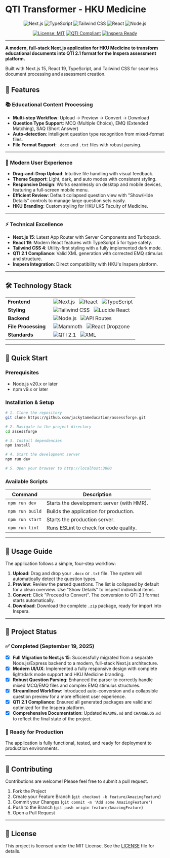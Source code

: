 
# QTI Transformer - HKU Medicine
<div align="center">

![Next.js](https://img.shields.io/badge/Next.js-15-black?style=for-the-badge&logo=next.js&logoColor=white)
![TypeScript](https://img.shields.io/badge/TypeScript-5.0-blue?style=for-the-badge&logo=typescript&logoColor=white)
![Tailwind CSS](https://img.shields.io/badge/Tailwind_CSS-4.0-38B2AC?style=for-the-badge&logo=tailwind-css&logoColor=white)
![React](https://img.shields.io/badge/React-19-61DAFB?style=for-the-badge&logo=react&logoColor=black)
![Node.js](https://img.shields.io/badge/Node.js-20+-339933?style=for-the-badge&logo=nodedotjs&logoColor=white)

[![License: MIT](https://img.shields.io/badge/License-MIT-yellow.svg?style=for-the-badge)](https://opensource.org/licenses/MIT)
[![QTI Compliant](https://img.shields.io/badge/QTI-2.1_Compliant-blue?style=for-the-badge)](https://www.imsglobal.org/question/)
[![Inspera Ready](https://img.shields.io/badge/Inspera-Ready-green?style=for-the-badge)](https://hku.inspera.com)

</div>


-----

**A modern, full-stack Next.js application for HKU Medicine to transform educational documents into QTI 2.1 format for the Inspera assessment platform.**

Built with Next.js 15, React 19, TypeScript, and Tailwind CSS for seamless document processing and assessment creation.

## 🚀 Features

### 📚 **Educational Content Processing**

  - **Multi-step Workflow**: Upload → Preview → Convert → Download
  - **Question Type Support**: MCQ (Multiple Choice), EMQ (Extended Matching), SAQ (Short Answer)
  - **Auto-detection**: Intelligent question type recognition from mixed-format files.
  - **File Format Support**: `.docx` and `.txt` files with robust parsing.

-----

### 🎨 **Modern User Experience**

  - **Drag-and-Drop Upload**: Intuitive file handling with visual feedback.
  - **Theme Support**: Light, dark, and auto modes with consistent styling.
  - **Responsive Design**: Works seamlessly on desktop and mobile devices, featuring a full-screen mobile menu.
  - **Efficient Review**: Default collapsed question view with "Show/Hide Details" controls to manage large question sets easily.
  - **HKU Branding**: Custom styling for HKU LKS Faculty of Medicine.

-----

### ⚡ **Technical Excellence**

  - **Next.js 15**: Latest App Router with Server Components and Turbopack.
  - **React 19**: Modern React features with TypeScript 5 for type safety.
  - **Tailwind CSS 4**: Utility-first styling with a fully implemented dark mode.
  - **QTI 2.1 Compliance**: Valid XML generation with corrected EMQ stimulus and structure.
  - **Inspera Integration**: Direct compatibility with HKU's Inspera platform.

-----

## 🛠️ Technology Stack
<table>
<tr>
<td><b>Frontend</b></td>
<td>
  <img src="https://img.shields.io/badge/Next.js-15-black?style=flat-square&logo=next.js&logoColor=white" alt="Next.js">
  <img src="https://img.shields.io/badge/React-19-61DAFB?style=flat-square&logo=react&logoColor=black" alt="React">
  <img src="https://img.shields.io/badge/TypeScript-5.0-blue?style=flat-square&logo=typescript&logoColor=white" alt="TypeScript">
</td>
</tr>
<tr>
<td><b>Styling</b></td>
<td>
  <img src="https://img.shields.io/badge/Tailwind_CSS-4.0-38B2AC?style=flat-square&logo=tailwind-css&logoColor=white" alt="Tailwind CSS">
  <img src="https://img.shields.io/badge/Lucide_React-Icons-FF6B6B?style=flat-square" alt="Lucide React">
</td>
</tr>
<tr>
<td><b>Backend</b></td>
<td>
  <img src="https://img.shields.io/badge/Node.js-20+-339933?style=flat-square&logo=nodedotjs&logoColor=white" alt="Node.js">
  <img src="https://img.shields.io/badge/API_Routes-Next.js-black?style=flat-square" alt="API Routes">
</td>
</tr>
<tr>
<td><b>File Processing</b></td>
<td>
  <img src="https://img.shields.io/badge/Mammoth.js-DOCX-orange?style=flat-square" alt="Mammoth">
  <img src="https://img.shields.io/badge/React_Dropzone-File_Upload-green?style=flat-square" alt="React Dropzone">
</td>
</tr>
<tr>
<td><b>Standards</b></td>
<td>
  <img src="https://img.shields.io/badge/QTI-2.1-blue?style=flat-square" alt="QTI 2.1">
  <img src="https://img.shields.io/badge/XML-Valid-brightgreen?style=flat-square" alt="XML">
</td>
</tr>
</table>

-----

## 🚀 Quick Start

### Prerequisites

  - Node.js v20.x or later
  - npm v9.x or later

### Installation & Setup

```bash
# 1. Clone the repository
git clone https://github.com/jackytameducation/assessforge.git

# 2. Navigate to the project directory
cd assessforge

# 3. Install dependencies
npm install

# 4. Start the development server
npm run dev

# 5. Open your browser to http://localhost:3000
```

### Available Scripts

| Command         | Description                               |
| --------------- | ----------------------------------------- |
| `npm run dev`   | Starts the development server (with HMR). |
| `npm run build` | Builds the application for production.    |
| `npm run start` | Starts the production server.             |
| `npm run lint`  | Runs ESLint to check for code quality.    |

-----

## 📝 Usage Guide

The application follows a simple, four-step workflow:

1.  **Upload**: Drag and drop your `.docx` or `.txt` file. The system will automatically detect the question types.
2.  **Preview**: Review the parsed questions. The list is collapsed by default for a clean overview. Use "Show Details" to inspect individual items.
3.  **Convert**: Click "Proceed to Convert". The conversion to QTI 2.1 format starts automatically.
4.  **Download**: Download the complete `.zip` package, ready for import into Inspera.

-----

## 🎯 Project Status

### ✅ **Completed (September 19, 2025)**

  - [x] **Full Migration to Next.js 15**: Successfully migrated from a separate Node.js/Express backend to a modern, full-stack Next.js architecture.
  - [x] **Modern UI/UX**: Implemented a fully responsive design with complete light/dark mode support and HKU Medicine branding.
  - [x] **Robust Question Parsing**: Enhanced the parser to correctly handle mixed MCQ/EMQ files and complex EMQ stimulus structures.
  - [x] **Streamlined Workflow**: Introduced auto-conversion and a collapsible question preview for a more efficient user experience.
  - [x] **QTI 2.1 Compliance**: Ensured all generated packages are valid and optimized for the Inspera platform.
  - [x] **Comprehensive Documentation**: Updated `README.md` and `CHANGELOG.md` to reflect the final state of the project.

### 🚀 **Ready for Production**

The application is fully functional, tested, and ready for deployment to production environments.

-----

## 🤝 Contributing

Contributions are welcome\! Please feel free to submit a pull request.

1.  Fork the Project
2.  Create your Feature Branch (`git checkout -b feature/AmazingFeature`)
3.  Commit your Changes (`git commit -m 'Add some AmazingFeature'`)
4.  Push to the Branch (`git push origin feature/AmazingFeature`)
5.  Open a Pull Request

-----

## 📄 License

This project is licensed under the MIT License. See the [LICENSE](https://github.com/jackytameducation/assessforge/blob/v1.0/LICENSE) file for details.
